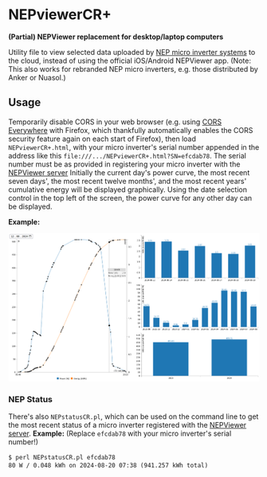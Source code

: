 # NEPviewerCR+

**(Partial) NEPViewer replacement for desktop/laptop computers**

Utility file to view selected data uploaded by [NEP micro inverter systems](https://northernep.com/products/microinverters/) to the cloud, instead of using the official iOS/Android NEPViewer app. (Note: This also works for rebranded NEP micro inverters, e.g. those distributed by Anker or Nuasol.)

## Usage

Temporarily disable CORS in your web browser (e.g. using [CORS Everywhere](https://github.com/spenibus/cors-everywhere-firefox-addon) with Firefox, which thankfully automatically enables the CORS security feature again on each start of Firefox),
then load `NEPviewerCR+.html`, with your micro inverter's serial number appended in the address like this `file:///.../NEPviewerCR+.html?SN=efcdab78`. The serial number must be as provided in registering your micro inverter with the [NEPViewer server](https://nepviewer.com/)
Initially the current day's power curve, the most recent seven days', the most recent twelve months', and the most recent years' cumulative energy will be displayed graphically. Using the date selection control in the top left of the screen, the power curve for any other day can be displayed.

**Example:**

![NEPviewerCR+.html](NEPviewerCR+.png)

### NEP Status

There's also `NEPstatusCR.pl`, which can be used on the command line to get the most recent status of a micro inverter registered with the [NEPViewer server](https://nepviewer.com/).
**Example:**
(Replace `efcdab78` with your micro inverter's serial number!)
```
$ perl NEPstatusCR.pl efcdab78
80 W / 0.048 kWh on 2024-08-20 07:38 (941.257 kWh total)
```
